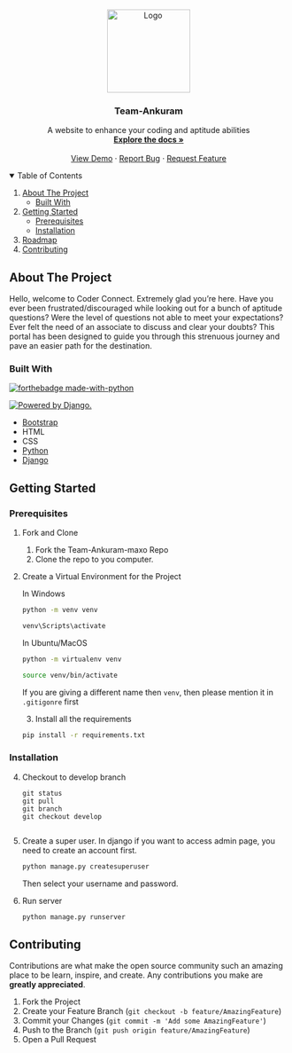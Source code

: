 <!-- PROJECT LOGO -->
<br />
<p align="center">
  <a href="https://github.com/Karthik-Shenoy/Team-Ankuram-maxo/blob/main/README.md">
    <img src="https://firebasestorage.googleapis.com/v0/b/ankuram-maxo-website.appspot.com/o/Project_Git%2FAnkuram%20Logo.png?alt=media&token=ac69eb50-5050-408c-a058-e1fcb11f2487" alt="Logo" width="150" height="150">
  </a>

  <h3 align="center">Team-Ankuram</h3>

  <p align="center">
    A website to enhance your coding and aptitude abilities
    <br />
    <a href="https://github.com/Karthik-Shenoy/Team-Ankuram-maxo/blob/main/README.md"><strong>Explore the docs »</strong></a>
    <br />
    <br />
    <a href="https://github.com/Karthik-Shenoy/Team-Ankuram-maxo/blob/main/README.md">View Demo</a>
    ·
    <a href="https://github.com/Karthik-Shenoy/Team-Ankuram-maxo/issues">Report Bug</a>
    ·
    <a href="https://github.com/Karthik-Shenoy/Team-Ankuram-maxo/issues">Request Feature</a>
  </p>
</p>

<!-- TABLE OF CONTENTS -->
<details open="open">
  <summary>Table of Contents</summary>
  <ol>
    <li>
      <a href="#about-the-project">About The Project</a>
      <ul>
        <li><a href="#built-with">Built With</a></li>
      </ul>
    </li>
    <li>
      <a href="#getting-started">Getting Started</a>
      <ul>
        <li><a href="#prerequisites">Prerequisites</a></li>
        <li><a href="#installation">Installation</a></li>
      </ul>
    </li>
    <li><a href="#roadmap">Roadmap</a></li>
    <li><a href="#contributing">Contributing</a></li>
  </ol>
</details>

<!-- ABOUT THE PROJECT -->
## About The Project

Hello, welcome to Coder Connect. Extremely glad you’re here. Have you ever been frustrated/discouraged while looking out for a bunch of aptitude questions? Were the level of questions not able to meet your expectations? Ever felt the need of an associate to discuss and clear your doubts? This portal has been designed to guide you through this strenuous journey and pave an easier path for the destination.

### Built With
[![forthebadge made-with-python](http://ForTheBadge.com/images/badges/made-with-python.svg)](https://www.python.org/)

<a href="http://www.djangoproject.com/"><img src="https://www.djangoproject.com/m/img/badges/djangopowered126x54.gif" border="0" alt="Powered by Django." title="Powered by Django." /></a>

* [Bootstrap](https://getbootstrap.com)
* HTML
* CSS
* [Python](https://www.python.org/downloads/)
* [Django](https://www.djangoproject.com/)

<!-- GETTING STARTED -->
## Getting Started

### Prerequisites

1. Fork and Clone
    <ol>
    <li>Fork the Team-Ankuram-maxo Repo</li>
    <li>Clone the repo to you computer.</li>
    </ol>

2. Create a Virtual Environment for the Project

    In Windows
    ```bash
    python -m venv venv
    
    venv\Scripts\activate
    ```

    In Ubuntu/MacOS
    ```bash
    python -m virtualenv venv
    
    source venv/bin/activate
    ```
   
   If you are giving a different name then `venv`, then please mention it in `.gitigonre` first
   
   3. Install all the requirements

    ```bash
    pip install -r requirements.txt
    ```
   
### Installation
   

  4. Checkout to develop branch
       ```git
      git status
      git pull
      git branch
      git checkout develop
     
     
  6. Create a super user.
      In django if you want to access admin page, you need to create an account first.
      ```djangotemplate
      python manage.py createsuperuser
      ```
     Then select your username and password.

  8. Run server
      ```bash
      python manage.py runserver
      ```
 
 <!-- CONTRIBUTING -->
## Contributing

Contributions are what make the open source community such an amazing place to be learn, inspire, and create. Any contributions you make are **greatly appreciated**.

1. Fork the Project
2. Create your Feature Branch (`git checkout -b feature/AmazingFeature`)
3. Commit your Changes (`git commit -m 'Add some AmazingFeature'`)
4. Push to the Branch (`git push origin feature/AmazingFeature`)
5. Open a Pull Request
